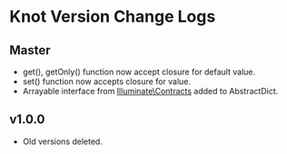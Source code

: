 # Knot Version Change Logs

## Master
- get(), getOnly() function now accept closure for default value.
- set() function now accepts closure for value.
- Arrayable interface from [Illuminate\Contracts](https://github.com/illuminate/contracts) added to AbstractDict.

## v1.0.0
- Old versions deleted.